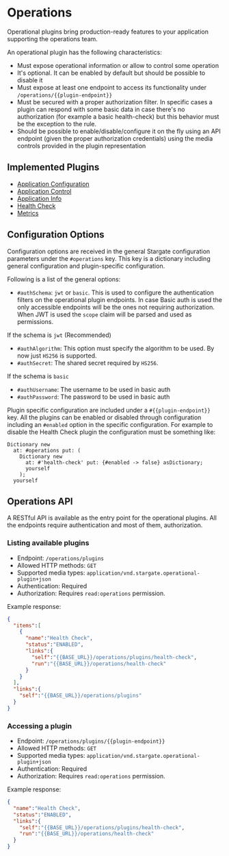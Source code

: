 # Operations

Operational plugins bring production-ready features to your application
supporting the operations team.

An operational plugin has the following characteristics:

- Must expose operational information or allow to control some operation
- It's optional. It can be enabled by default but should be possible to disable it
- Must expose at least one endpoint to access its functionality under `/operations/{{plugin-endpoint}}`
- Must be secured with a proper authorization filter. In specific cases a
  plugin can respond with some basic data in case there's no authorization
  (for example a basic health-check) but this behavior must be the exception
  to the rule.
- Should be possible to enable/disable/configure it on the fly using an API
  endpoint (given the proper authorization credentials) using the media
  controls provided in the plugin representation

## Implemented Plugins

- [Application Configuration](ApplicationConfiguration.md)
- [Application Control](ApplicationControl.md)
- [Application Info](ApplicationInfo.md)
- [Health Check](HealthCheck.md)
- [Metrics](Metrics.md)

## Configuration Options

Configuration options are received in the general Stargate configuration
parameters under the `#operations` key. This key is a dictionary including
general configuration and plugin-specific configuration.

Following is a list of the general options:

- `#authSchema`: `jwt` or `basic`. This is used to configure the authentication
  filters on the operational plugin endpoints. In case Basic auth is used the
  only accessible endpoints will be the ones not requiring authorization. When
  JWT is used the `scope` claim will be parsed and used as permissions.

If the schema is `jwt` (Recommended)

- `#authAlgorithm`: This option must specify the algorithm to be used. By now
  just `HS256` is supported.
- `#authSecret`: The shared secret required by `HS256`.

If the schema is `basic`

- `#authUsername`: The username to be used in basic auth
- `#authPassword`: The password to be used in basic auth

Plugin specific configuration are included under a `#{{plugin-endpoint}}` key.
All the plugins can be enabled or disabled through configuration including an
`#enabled` option in the specific configuration. For example to disable the
Health Check plugin the configuration must be something like:

```smalltalk
Dictionary new
  at: #operations put: (
    Dictionary new
      at: #'health-check' put: {#enabled -> false} asDictionary;
      yourself
    );
  yourself
```

## Operations API

A RESTful API is available as the entry point for the operational plugins. All
the endpoints require authentication and most of them, authorization.

### Listing available plugins

- Endpoint: `/operations/plugins`
- Allowed HTTP methods: `GET`
- Supported media types: `application/vnd.stargate.operational-plugin+json`
- Authentication: Required
- Authorization: Requires `read:operations` permission.

Example response:

```json
{
  "items":[
    {
      "name":"Health Check",
      "status":"ENABLED",
      "links":{
        "self":"{{BASE_URL}}/operations/plugins/health-check",
        "run":"{{BASE_URL}}/operations/health-check"
      }
    }
  ],
  "links":{
    "self":"{{BASE_URL}}/operations/plugins"
  }
}
```

### Accessing a plugin

- Endpoint: `/operations/plugins/{{plugin-endpoint}}`
- Allowed HTTP methods: `GET`
- Supported media types: `application/vnd.stargate.operational-plugin+json`
- Authentication: Required
- Authorization: Requires `read:operations` permission.

Example response:

```json
{
  "name":"Health Check",
  "status":"ENABLED",
  "links":{
    "self":"{{BASE_URL}}/operations/plugins/health-check",
    "run":"{{BASE_URL}}/operations/health-check"
  }
}
```
